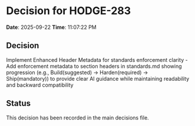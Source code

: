 # Decision for HODGE-283

**Date**: 2025-09-22
**Time**: 11:07:22 PM

## Decision
Implement Enhanced Header Metadata for standards enforcement clarity - Add enforcement metadata to section headers in standards.md showing progression (e.g., Build(suggested) → Harden(required) → Ship(mandatory)) to provide clear AI guidance while maintaining readability and backward compatibility

## Status
This decision has been recorded in the main decisions file.
